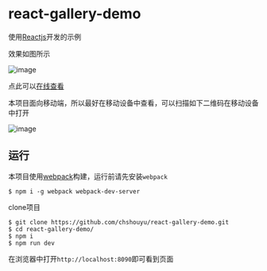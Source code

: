 # react-gallery-demo

使用[Reactjs](http://facebook.github.io/react/)开发的示例

效果如图所示

![image](https://cloud.githubusercontent.com/assets/1304342/8855851/f36db73a-3199-11e5-8c6a-33a469811b35.png)

点此可以[在线查看](http://test.chshouyu.com/react-gallery/)

本项目面向移动端，所以最好在移动设备中查看，可以扫描如下二维码在移动设备中打开

![image](https://cloud.githubusercontent.com/assets/1304342/8855907/43624378-319a-11e5-966c-65e986cd4fe9.png)

## 运行

本项目使用[webpack](http://webpack.github.io/docs/)构建，运行前请先安装`webpack`

    $ npm i -g webpack webpack-dev-server

clone项目

    $ git clone https://github.com/chshouyu/react-gallery-demo.git
    $ cd react-gallery-demo/
    $ npm i
    $ npm run dev
    
在浏览器中打开`http://localhost:8090`即可看到页面